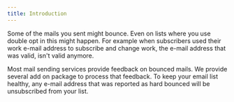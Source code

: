 ```yaml
---
title: Introduction
---
```


Some of the mails you sent might bounce. Even on lists where you use double opt in this might happen. For example when subscribers used their work e-mail address to subscribe and change work, the e-mail address that was valid, isn't valid anymore.

Most mail sending services provide feedback on bounced mails. We provide several add on package to process that feedback. To keep your email list healthy, any e-mail address that was reported as hard bounced will be unsubscribed from your list.

